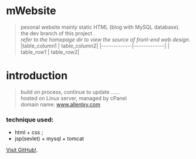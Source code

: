 # mWebsite
> pesonal website mainly static HTML (blog with MySQL database).</br>
> the dev branch of this project .</br>
> *refer to the homepage dir to view the source of front-end web design.*</br>
|table_column1 | table_column2|
|*-------------*|*-------------*|
| table_row1 | table_row2|
# introduction 
> build on process, continue to update ......</br>
> hosted on Linux server, managed by cPanel</br>
> domain name: www.allenlxy.com</br>
### technique used: 
  - html + css ;
  - jsp(sevlet) + mysql + tomcat

[Visit GitHub!](https://www.github.com).
